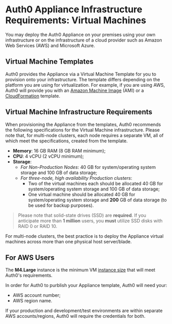 # Auth0 Appliance Infrastructure Requirements: Virtual Machines

You may deploy the Auth0 Appliance on your premises using your own infrastructure or on the infrastructure of a cloud provider such as Amazon Web Services (AWS) and Microsoft Azure.

## Virtual Machine Templates

Auth0 provides the Appliance via a Virtual Machine Template for you to provision onto your infrastructure. The template differs depending on the platform you are using for virtualization. For example, if you are using AWS, Auth0 will provide you with an [Amazon Machine Image](http://docs.aws.amazon.com/AWSEC2/latest/WindowsGuide/AMIs.html) (AMI) or a [CloudFormation](https://aws.amazon.com/cloudformation/aws-cloudformation-templates/) template.

## Virtual Machine Infrastructure Requirements

When provisioning the Appliance from the templates, Auth0 recommends the following specifications for the Virtual Machine infrastructure. Please note that, for multi-node clusters, each node requires a separate VM, all of which meet the specifications, created from the template.

* **Memory**: 16 GB RAM (8 GB RAM minimum);
* **CPU**: 4 vCPU (2 vCPU minimum);
* **Storage**:
    * *For Non-Production Nodes*: 40 GB for system/operating system storage and 100 GB of data storage;
    * *For three-node, high availability Production clusters*:
        * Two of the virtual machines each should be allocated 40 GB for system/operating system storage and 100 GB of data storage;
        * One virtual machine should be allocated 40 GB for system/operating system storage and **200** GB of data storage (to be used for backup purposes).

> Please note that solid-state drives (SSD) are **required**. If you anticipate more than **1 million** users, you **must** utilize SSD disks with RAID 0 or RAID 10.

For multi-node clusters, the best practice is to deploy the Appliance virtual machines across more than one physical host server/blade.

## For AWS Users

The **M4.Large** instance is the minimum VM [instance size](https://aws.amazon.com/ec2/instance-types/) that will meet Auth0's requirements.

In order for Auth0 to purblish your Appliance template, Auth0 will need your:

* AWS account number;
* AWS region name.

If your production and development/test environments are within separate AWS accounts/regions, Auth0 will require the credentials for both.
